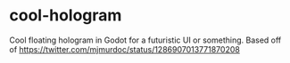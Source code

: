 # cool-hologram
Cool floating hologram in Godot for a futuristic UI or something. Based off of https://twitter.com/mjmurdoc/status/1286907013771870208
